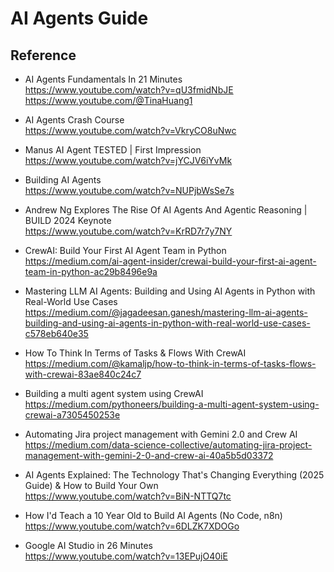 # AI Agents Guide

## Reference
- AI Agents Fundamentals In 21 Minutes <br>
https://www.youtube.com/watch?v=qU3fmidNbJE <br>
https://www.youtube.com/@TinaHuang1 <br>

- AI Agents Crash Course <br>
https://www.youtube.com/watch?v=VkryCO8uNwc <br>

- Manus AI Agent TESTED | First Impression <br>
https://www.youtube.com/watch?v=jYCJV6iYvMk <br>

- Building AI Agents <br>
https://www.youtube.com/watch?v=NUPjbWsSe7s <br>

- Andrew Ng Explores The Rise Of AI Agents And Agentic Reasoning | BUILD 2024 Keynote <br>
https://www.youtube.com/watch?v=KrRD7r7y7NY <br>

- CrewAI: Build Your First AI Agent Team in Python <br>
https://medium.com/ai-agent-insider/crewai-build-your-first-ai-agent-team-in-python-ac29b8496e9a <br>

- Mastering LLM AI Agents: Building and Using AI Agents in Python with Real-World Use Cases <br>
https://medium.com/@jagadeesan.ganesh/mastering-llm-ai-agents-building-and-using-ai-agents-in-python-with-real-world-use-cases-c578eb640e35 <br>

- How To Think In Terms of Tasks & Flows With CrewAI <br>
https://medium.com/@kamaljp/how-to-think-in-terms-of-tasks-flows-with-crewai-83ae840c24c7

- Building a multi agent system using CrewAI <br>
https://medium.com/pythoneers/building-a-multi-agent-system-using-crewai-a7305450253e <br>

- Automating Jira project management with Gemini 2.0 and Crew AI <br>
https://medium.com/data-science-collective/automating-jira-project-management-with-gemini-2-0-and-crew-ai-40a5b5d03372 <br>

- AI Agents Explained: The Technology That's Changing Everything (2025 Guide) & How to Build Your Own <br>
https://www.youtube.com/watch?v=BiN-NTTQ7tc <br>

- How I'd Teach a 10 Year Old to Build AI Agents (No Code, n8n) <br>
https://www.youtube.com/watch?v=6DLZK7XDOGo <br>

- Google AI Studio in 26 Minutes <br>
https://www.youtube.com/watch?v=13EPujO40iE <br>